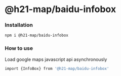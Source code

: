 # @h21-map/baidu-infobox

### Installation
```bash
npm i @h21-map/baidu-infobox
```
### How to use
Load google maps javascript api asynchronously
```bash
import {InfoBox} from '@h21-map/baidu-infobox'
```

